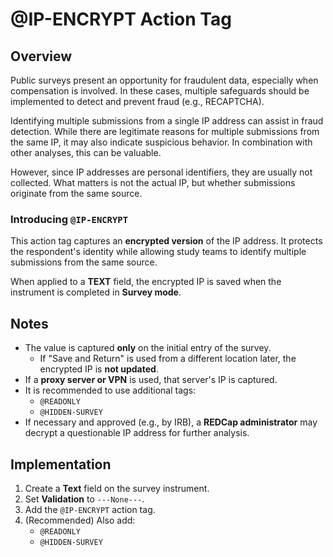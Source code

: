 # @IP-ENCRYPT Action Tag

## Overview

Public surveys present an opportunity for fraudulent data, especially when compensation is involved. In these cases, multiple safeguards should be implemented to detect and prevent fraud (e.g., RECAPTCHA).

Identifying multiple submissions from a single IP address can assist in fraud detection. While there are legitimate reasons for multiple submissions from the same IP, it may also indicate suspicious behavior. In combination with other analyses, this can be valuable.

However, since IP addresses are personal identifiers, they are usually not collected. What matters is not the actual IP, but whether submissions originate from the same source.

### Introducing `@IP-ENCRYPT`

This action tag captures an **encrypted version** of the IP address. It protects the respondent's identity while allowing study teams to identify multiple submissions from the same source.

When applied to a **TEXT** field, the encrypted IP is saved when the instrument is completed in **Survey mode**.

## Notes

- The value is captured **only** on the initial entry of the survey.
    - If "Save and Return" is used from a different location later, the encrypted IP is **not updated**.
- If a **proxy server or VPN** is used, that server's IP is captured.
- It is recommended to use additional tags:
    - `@READONLY`
    - `@HIDDEN-SURVEY`
- If necessary and approved (e.g., by IRB), a **REDCap administrator** may decrypt a questionable IP address for further analysis.

## Implementation

1. Create a **Text** field on the survey instrument.
2. Set **Validation** to `---None---`.
3. Add the `@IP-ENCRYPT` action tag.
4. (Recommended) Also add:
    - `@READONLY`
    - `@HIDDEN-SURVEY`
